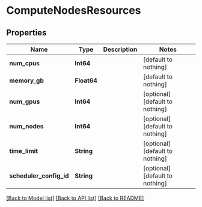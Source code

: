 # ComputeNodesResources


## Properties
Name | Type | Description | Notes
------------ | ------------- | ------------- | -------------
**num_cpus** | **Int64** |  | [default to nothing]
**memory_gb** | **Float64** |  | [default to nothing]
**num_gpus** | **Int64** |  | [optional] [default to nothing]
**num_nodes** | **Int64** |  | [optional] [default to nothing]
**time_limit** | **String** |  | [optional] [default to nothing]
**scheduler_config_id** | **String** |  | [optional] [default to nothing]


[[Back to Model list]](../README.md#models) [[Back to API list]](../README.md#api-endpoints) [[Back to README]](../README.md)


